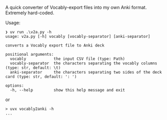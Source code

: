 A quick converter of Vocably-export files into my own Anki format.  Extremely hard-coded.

Usage:

```
❯ uv run .\v2a.py -h
usage: v2a.py [-h] vocably [vocably-separator] [anki-separator]

converts a Vocably export file to Anki deck

positional arguments:
  vocably            the input CSV file (type: Path)
  vocably-separator  the characters separating the vocably columns (type: str, default: \t)
  anki-separator     the characters separating two sides of the deck card (type: str, default: ': ')

options:
  -h, --help         show this help message and exit
```

or 

```
> uvx vocably2anki -h
...
```
